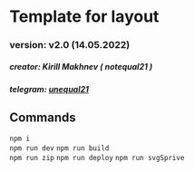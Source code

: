 # Template for layout

### version: v2.0 (14.05.2022)

##### creator: Kirill Makhnev ( notequal21 )

##### telegram: [unequal21](https://t.me/unequal21)

## Commands 

`npm i`  
`npm run dev`
`npm run build`    
`npm run zip`
`npm run deploy`
`npm run svgSprive`
